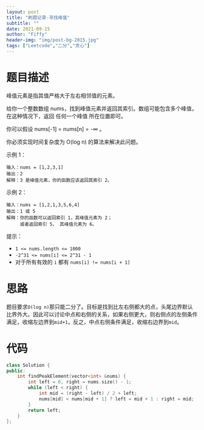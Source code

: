 ```yaml
---
layout: post
title: "刷题记录-寻找峰值"
subtitle: ""
date: 2021-09-15
author: "Fiffy"
header-img: "img/post-bg-2015.jpg"
tags: ["Leetcode","二分","贪心"]
---
```


# 题目描述

峰值元素是指其值严格大于左右相邻值的元素。

给你一个整数数组 nums，找到峰值元素并返回其索引。数组可能包含多个峰值，在这种情况下，返回 任何一个峰值 所在位置即可。

你可以假设 nums[-1] = nums[n] = -∞ 。

你必须实现时间复杂度为 O(log n) 的算法来解决此问题。

示例 1：

```
输入：nums = [1,2,3,1]
输出：2
解释：3 是峰值元素，你的函数应该返回其索引 2。
```

示例 2：

```
输入：nums = [1,2,1,3,5,6,4]
输出：1 或 5 
解释：你的函数可以返回索引 1，其峰值元素为 2；
     或者返回索引 5， 其峰值元素为 6。
```


提示：

- `1 <= nums.length <= 1000`
- `-2^31 <= nums[i] <= 2^31 - 1`
- 对于所有有效的 `i` 都有 `nums[i] != nums[i + 1]`

# 思路

题目要求`O(log n)`那只能二分了。目标是找到比左右侧都大的点，头尾边界默认比界外大。因此可以讨论中点和右侧的关系，如果右侧更大，则右侧点的左侧条件满足，收缩左边界到`mid+1`，反之，中点右侧条件满足，收缩右边界到`mid`。

# 代码

```c++
class Solution {
public:
    int findPeakElement(vector<int> &nums) {
        int left = 0, right = nums.size() - 1;
        while (left < right) {
            int mid = (right - left) / 2 + left;
            nums[mid] < nums[mid + 1] ? left = mid + 1 : right = mid;
        }
        return left;
    }
};
```

